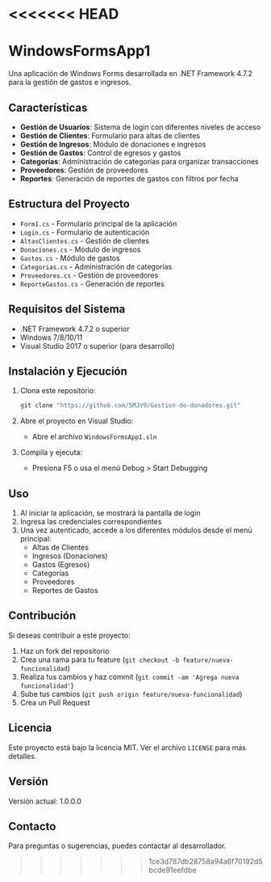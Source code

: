 <<<<<<< HEAD
=======
# WindowsFormsApp1

Una aplicación de Windows Forms desarrollada en .NET Framework 4.7.2 para la gestión de gastos e ingresos.

## Características

- **Gestión de Usuarios**: Sistema de login con diferentes niveles de acceso
- **Gestión de Clientes**: Formulario para altas de clientes
- **Gestión de Ingresos**: Módulo de donaciones e ingresos
- **Gestión de Gastos**: Control de egresos y gastos
- **Categorías**: Administración de categorías para organizar transacciones
- **Proveedores**: Gestión de proveedores
- **Reportes**: Generación de reportes de gastos con filtros por fecha

## Estructura del Proyecto

- `Form1.cs` - Formulario principal de la aplicación
- `Login.cs` - Formulario de autenticación
- `AltasClientes.cs` - Gestión de clientes
- `Donaciones.cs` - Módulo de ingresos
- `Gastos.cs` - Módulo de gastos
- `Categorias.cs` - Administración de categorías
- `Proveedores.cs` - Gestión de proveedores
- `ReporteGastos.cs` - Generación de reportes

## Requisitos del Sistema

- .NET Framework 4.7.2 o superior
- Windows 7/8/10/11
- Visual Studio 2017 o superior (para desarrollo)

## Instalación y Ejecución

1. Clona este repositorio:
   ```bash
   git clone "https://github.com/SMJV9/Gestion-de-donadores.git"
   ```

2. Abre el proyecto en Visual Studio:
   - Abre el archivo `WindowsFormsApp1.sln`

3. Compila y ejecuta:
   - Presiona F5 o usa el menú Debug > Start Debugging

## Uso

1. Al iniciar la aplicación, se mostrará la pantalla de login
2. Ingresa las credenciales correspondientes
3. Una vez autenticado, accede a los diferentes módulos desde el menú principal:
   - Altas de Clientes
   - Ingresos (Donaciones)
   - Gastos (Egresos)
   - Categorías
   - Proveedores
   - Reportes de Gastos

## Contribución

Si deseas contribuir a este proyecto:

1. Haz un fork del repositorio
2. Crea una rama para tu feature (`git checkout -b feature/nueva-funcionalidad`)
3. Realiza tus cambios y haz commit (`git commit -am 'Agrega nueva funcionalidad'`)
4. Sube tus cambios (`git push origin feature/nueva-funcionalidad`)
5. Crea un Pull Request

## Licencia

Este proyecto está bajo la licencia MIT. Ver el archivo `LICENSE` para más detalles.

## Versión

Versión actual: 1.0.0.0

## Contacto

Para preguntas o sugerencias, puedes contactar al desarrollador.
>>>>>>> 1ce3d787db28758a94a6f70192d5bcde91eefdbe
